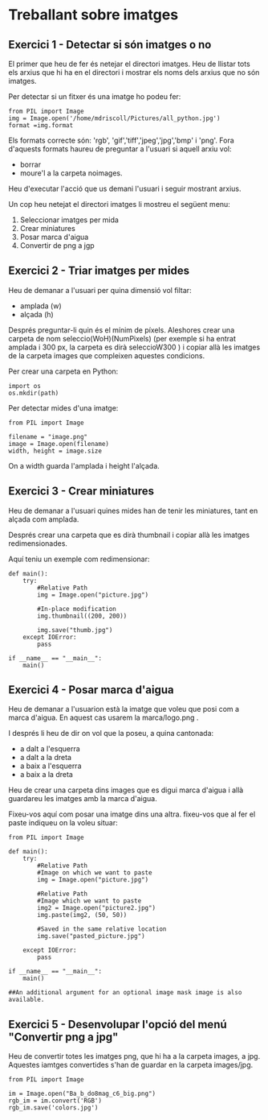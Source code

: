 # Treballant sobre imatges

## Exercici 1 - Detectar si són imatges o no

El primer que heu de fer és netejar el directori imatges. Heu de llistar tots els arxius que hi ha en el directori i mostrar els noms dels arxius que no són imatges.

Per detectar si un fitxer és una imatge ho podeu fer:
```python3=
from PIL import Image
img = Image.open('/home/mdriscoll/Pictures/all_python.jpg')
format =img.format
```

Els formats correcte són:
'rgb', 'gif','tiff','jpeg','jpg','bmp' i 'png'.
Fora d'aquests formats haureu de preguntar a l'usuari si aquell arxiu vol:

- borrar
- moure'l a la carpeta noimages.

Heu d'executar l'acció que us demani l'usuari i seguir mostrant arxius.

Un cop heu netejat el directori imatges li mostreu el següent menu:

1. Seleccionar imatges per mida
2. Crear miniatures
3. Posar marca d'aigua
4. Convertir de png a jgp

## Exercici 2 - Triar imatges per mides

Heu de demanar a l'usuari per quina dimensió vol filtar:
- amplada (w)
- alçada (h)

Després preguntar-li quin és el mínim de píxels.
Aleshores crear una carpeta de nom seleccio(WoH)(NumPixels) (per exemple si ha entrat amplada i 300 px, la carpeta es dirà seleccioW300 ) i copiar allà les imatges de la carpeta images que compleixen aquestes condicions.

Per crear una carpeta en Python:

```python3=
import os
os.mkdir(path)
```

Per detectar mides d'una imatge:

```python3=
from PIL import Image 

filename = "image.png"
image = Image.open(filename) 
width, height = image.size 
```

On a width guarda l'amplada i height l'alçada.

## Exercici 3 - Crear miniatures

Heu de demanar a l'usuari quines mides han de tenir les miniatures, tant en alçada com amplada.

Després crear una carpeta que es dirà thumbnail i copiar allà les imatges redimensionades.

Aquí teniu un exemple com redimensionar:
```python3=
def main(): 
	try: 
		#Relative Path 
		img = Image.open("picture.jpg") 
		
		#In-place modification 
		img.thumbnail((200, 200)) 
		
		img.save("thumb.jpg") 
	except IOError: 
		pass

if __name__ == "__main__": 
	main()
```

## Exercici 4 - Posar marca d'aigua

Heu de demanar a l'usuarion està la imatge que voleu que posi com  a marca d'aigua. En aquest cas usarem la marca/logo.png .

I després li heu de dir on vol que la poseu, a quina cantonada:
- a dalt a l'esquerra
- a dalt a la dreta
- a baix a l'esquerra
- a baix a la dreta

Heu de crear una carpeta dins images que es digui marca d'aigua i allà guardareu les imatges amb la marca d'aigua.

Fixeu-vos aquí com posar una imatge dins una altra. fixeu-vos que al fer el paste indiqueu on la voleu situar:

```python3=
from PIL import Image 

def main(): 
	try: 
		#Relative Path 
		#Image on which we want to paste 
		img = Image.open("picture.jpg") 
		
		#Relative Path 
		#Image which we want to paste 
		img2 = Image.open("picture2.jpg") 
		img.paste(img2, (50, 50)) 
		
		#Saved in the same relative location 
		img.save("pasted_picture.jpg") 
		
	except IOError: 
		pass

if __name__ == "__main__": 
	main() 

##An additional argument for an optional image mask image is also available. 

```

## Exercici 5 - Desenvolupar l'opció del menú "Convertir png a jpg"

Heu de convertir totes les imatges png, que hi ha a la carpeta images, a jpg.  Aquestes iamtges convertides s'han de guardar en la carpeta images/jpg.

```python3=
from PIL import Image

im = Image.open("Ba_b_do8mag_c6_big.png")
rgb_im = im.convert('RGB')
rgb_im.save('colors.jpg')
```


